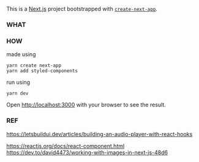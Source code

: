 This is a [Next.js](https://nextjs.org/) project bootstrapped with [`create-next-app`](https://github.com/vercel/next.js/tree/canary/packages/create-next-app).

### WHAT










### HOW

made using

```
yarn create next-app
yarn add styled-components
```

run using

```
yarn dev
```

Open [http://localhost:3000](http://localhost:3000) with your browser to see the result.


### REF

https://letsbuildui.dev/articles/building-an-audio-player-with-react-hooks

https://reactjs.org/docs/react-component.html
https://dev.to/david4473/working-with-images-in-next-js-48d6